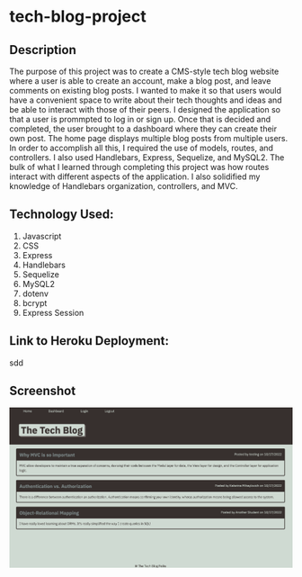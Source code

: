 # tech-blog-project

## Description

The purpose of this project was to create a CMS-style tech blog website where a user is able to create an account, make a blog post, and leave comments on existing blog posts. I wanted to make it so that users would have a convenient space to write about their tech thoughts and ideas and be able to interact with those of their peers. I designed the application so that a user is prommpted to log in or sign up. Once that is decided and completed, the user brought to a dashboard where they can create their own post. The home page displays multiple blog posts from multiple users. In order to accomplish all this, I required the use of models, routes, and controllers. I also used Handlebars, Express, Sequelize, and MySQL2. The bulk of what I learned through completing this project was how routes interact with different aspects of the application. I also solidified my knowledge of Handlebars organization, controllers, and MVC.

## Technology Used:
1. Javascript
2. CSS
3. Express
4. Handlebars
5. Sequelize
6. MySQL2
7. dotenv
8. bcrypt
9. Express Session

## Link to Heroku Deployment:
sdd

## Screenshot
![](/images/tech-blog-ss.png)
